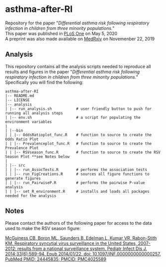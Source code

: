 # asthma-after-RI
Repository for the paper "*Differential asthma risk following respiratory infection in children from three minority populations.*" \
This paper was published in [PLoS One](https://journals.plos.org/plosone/article?id=10.1371/journal.pone.0231782) on May 5, 2020 \
A preprint was also made available on [MedRxiv](https://www.medrxiv.org/content/10.1101/19011528v1) on Novemenber 22, 2019

## Analysis
This repository contains all the analysis scripts needed to reproduce all results and figures in the paper "*Differential asthma risk following respiratory infection in children from three minority populations.*" Specifically you will find the following:

```
asthma-after-RI
|-- README.md
|-- LICENSE
|-- analysis
| |-- run_analysis.sh           # user friendly button to push for running all analysis steps
| |-- env.sh                    # a script for populating the environment variables
| 
| |--bin
| | |-- OddsRatioplot_func.R    # function to source to create the Odds Ratio Plot
| | |-- Prevalenceplot_func.R   # function to source to create the Prevalence Plot
| | |-- RSVseason_func.R        # function to source to create the RSV Season Plot **see Notes below
|
| |-- src
| | |-- run_AssocTests.R        # performs the association tests
| | |-- run_FigCreations.R      # sources all figure functions to generate figures
| | |-- run_PairwiseP.R         # performs the pairwise P-value analysis
| | |-- set_R_environment.R     # installs and loads all packages needed for the analysis 
```

## Notes
Please contact the authors of the following paper for access to the data used to make the RSV season figure:

[McGuiness CB, Boron ML, Saunders B, Edelman L, Kumar VR, Rabon-Stith KM. Respiratory syncytial virus surveillance in the United States, 2007-2012: results from a national surveillance system. Pediatr Infect Dis J. 2014;33(6):589-94. Epub 2014/01/22. doi: 10.1097/INF.0000000000000257. PubMed PMID: 24445835; PMCID: PMC4025589](https://www.ncbi.nlm.nih.gov/pubmed/24445835)
